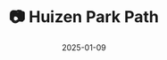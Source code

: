 ---
title: '📷 Huizen Park Path'
date: '2025-01-09'
image: 'https://cdn.diblasio.social/static/photos/2025/20250109_124546.jpg'
alt_text: "A park path in Huizen, Netherlands with a pedestrian sign and distant dog walker."
tags:
  - "#Photography"
  - "#Netherlands"
  - "#Huizen"
  - "#Nature"
  - "#StreetPhotography"
  - "#WalkingPath"
  - "#Outdoor"
  - "#iPhonePhotography"
  - "#NatureLovers"
  - "#ShotOniPhone"
  - "#Halide"
  - "#ProcessZero"
description: ''
created_date: '2025-01-09'
location: "89, Doctor Lelylaan, Zenderwijk, Huizerhoogt, Huizen, Noord-Holland, Nederland, 1276 GE, Nederland"
exif_data: "Apple iPhone 15 Pro 9mm f/2.8 (1/500 | f/2.8 | ISO 25)"
draft: false
---